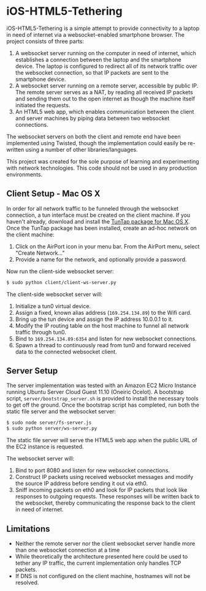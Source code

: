 iOS-HTML5-Tethering
===============

iOS-HTML5-Tethering is a simple attempt to provide connectivity to a laptop in need of internet via a websocket-enabled smartphone browser. The project consists of three parts:

1. A websocket server running on the computer in need of internet, which establishes a connection between the laptop and the smartphone device. The laptop is configured to redirect all of its network traffic over the websocket connection, so that IP packets are sent to the smartphone device.
2. A websocket server running on a remote server, accessible by public IP. The remote server serves as a NAT, by reading all received IP packets and sending them out to the open internet as though the machine itself initiated the requests.
3. An HTML5 web app, which enables communication between the client and server machines by piping data between two websocket connections.

The websocket servers on both the client and remote end have been implemented using Twisted, though the implementation could easily be re-written using a number of other libraries/languages.

This project was created for the sole purpose of learning and experimenting with network technologies. This code should not be used in any production environments.

Client Setup - Mac OS X
------------------------

In order for all network traffic to be funneled through the websocket connection, a tun interface must be created on the client machine. If you haven't already, download and install the [TunTap package for Mac OS X](http://tuntaposx.sourceforge.net/download.xhtml). Once the TunTap package has been installed, create an ad-hoc network on the client machine:

1. Click on the AirPort icon in your menu bar. From the AirPort menu, select "Create Network..."
2. Provide a name for the network, and optionally provide a password.

Now run the client-side websocket server:

``` bash
$ sudo python client/client-ws-server.py 
```

The client-side websocket server will:

1. Initialize a tun0 virtual device.
2. Assign a fixed, known alias address (`169.254.134.89`) to the Wifi card.
3. Bring up the tun device and assign the IP address 10.0.0.1 to it.
4. Modify the IP routing table on the host machine to funnel all network traffic through tun0.
5. Bind to `169.254.134.89:6354` and listen for new websocket connections.
6. Spawn a thread to continuously read from tun0 and forward received data to the connected websocket client.


Server Setup
------------

The server implementation was tested with an Amazon EC2 Micro Instance running Ubuntu Server Cloud Guest 11.10 (Oneiric Ocelot). A bootstrap script, `server/bootstrap_server.sh` is provided to install the necessary tools to get off the ground. Once the bootstrap script has completed, run both the static file server and the websocket server:

``` bash
$ sudo node server/fs-server.js
$ sudo python server/ws-server.py
```

The static file server will serve the HTML5 web app when the public URL of the EC2 instance is requested.

The websocket server will:

1. Bind to port 8080 and listen for new websocket connections.
2. Construct IP packets using received websocket messages and modify the source IP address before sending it out via eth0.
3. Sniff incoming packets on eth0 and look for IP packets that look like responses to outgoing requests. These responses will be written back to the websocket, thereby communicating the response back to the client in need of internet.

Limitations
------------

- Neither the remote server nor the client websocket server handle more than one websocket connection at a time
- While theoretically the architecture presented here could be used to tether any IP traffic, the current implementation only handles TCP packets.
- If DNS is not configured on the client machine, hostnames will not be resolved.
